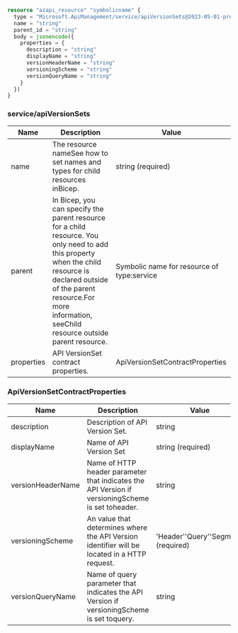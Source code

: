 ```terraform
resource "azapi_resource" "symbolicname" {
  type = "Microsoft.ApiManagement/service/apiVersionSets@2023-05-01-preview"
  name = "string"
  parent_id = "string"
  body = jsonencode({
    properties = {
      description = "string"
      displayName = "string"
      versionHeaderName = "string"
      versioningScheme = "string"
      versionQueryName = "string"
    }
  })
}

```

### service/apiVersionSets

| Name | Description | Value |
|-|-|-|
| name | The resource nameSee how to set names and types for child resources inBicep. | string (required) |
| parent | In Bicep, you can specify the parent resource for a child resource. You only need to add this property when the child resource is declared outside of the parent resource.For more information, seeChild resource outside parent resource. | Symbolic name for resource of type:service |
| properties | API VersionSet contract properties. | ApiVersionSetContractProperties |


### ApiVersionSetContractProperties

| Name | Description | Value |
|-|-|-|
| description | Description of API Version Set. | string |
| displayName | Name of API Version Set | string (required) |
| versionHeaderName | Name of HTTP header parameter that indicates the API Version if versioningScheme is set toheader. | string |
| versioningScheme | An value that determines where the API Version identifier will be located in a HTTP request. | 'Header''Query''Segment' (required) |
| versionQueryName | Name of query parameter that indicates the API Version if versioningScheme is set toquery. | string |


